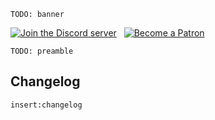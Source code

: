 `TODO: banner`

[![Join the Discord server](https://img.shields.io/discord/1224509771068211292?logo=discord&logoColor=eee&label=Discord&labelColor=464ce5&color=fff&cacheSeconds=43200)](https://discord-invite.musicpresence.app) &nbsp; [![Become a Patron](https://img.shields.io/badge/Become%20a%20Patron-F86653?logo=Patreon)](https://www.patreon.com/musicpresence)

`TODO: preamble`

## Changelog

`insert:changelog`
